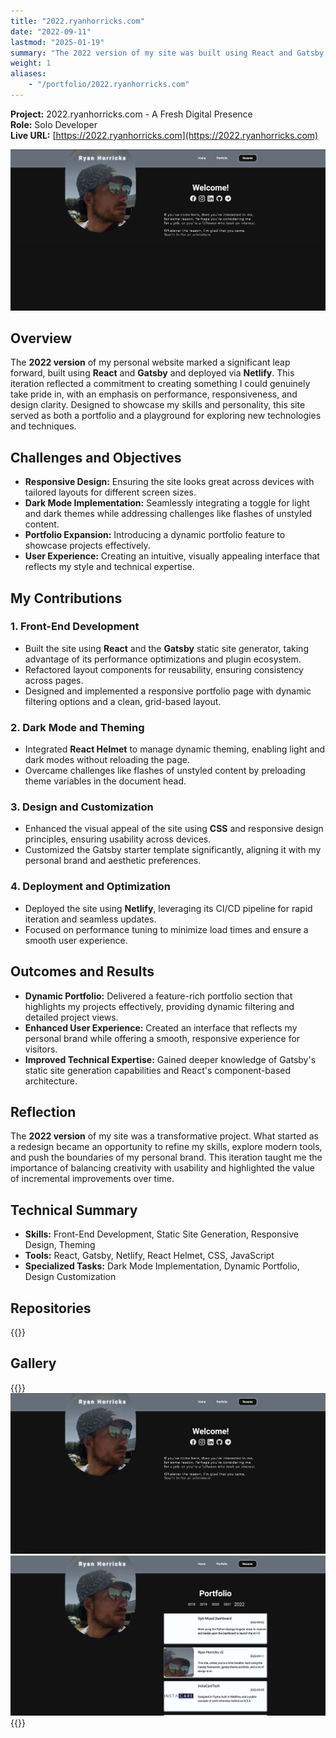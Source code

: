 ```yaml
---
title: "2022.ryanhorricks.com"
date: "2022-09-11"
lastmod: "2025-01-19"
summary: "The 2022 version of my site was built using React and Gatsby and deployed with Netlify. It features a responsive design, dynamic portfolio, and seamless light/dark theming. This project reflects a commitment to performance, usability, and showcasing my technical expertise."
weight: 1
aliases:
    - "/portfolio/2022.ryanhorricks.com"
---
```

**Project:** 2022.ryanhorricks.com - A Fresh Digital Presence  
**Role:** Solo Developer  
**Live URL:** [https://2022.ryanhorricks.com](https://2022.ryanhorricks.com)

<img src="home.png" />

## Overview
The **2022 version** of my personal website marked a significant leap forward, built using **React** 
and **Gatsby** and deployed via **Netlify**. This iteration reflected a commitment to creating something I 
could genuinely take pride in, with an emphasis on performance, responsiveness, and design clarity. Designed 
to showcase my skills and personality, this site served as both a portfolio and a playground for exploring 
new technologies and techniques.

## Challenges and Objectives
- **Responsive Design:** Ensuring the site looks great across devices with tailored layouts for different screen sizes.
- **Dark Mode Implementation:** Seamlessly integrating a toggle for light and dark themes while addressing challenges like flashes of unstyled content.
- **Portfolio Expansion:** Introducing a dynamic portfolio feature to showcase projects effectively.
- **User Experience:** Creating an intuitive, visually appealing interface that reflects my style and technical expertise.

## My Contributions
### 1. Front-End Development
- Built the site using **React** and the **Gatsby** static site generator, taking advantage of its performance optimizations and plugin ecosystem.
- Refactored layout components for reusability, ensuring consistency across pages.
- Designed and implemented a responsive portfolio page with dynamic filtering options and a clean, grid-based layout.

### 2. Dark Mode and Theming
- Integrated **React Helmet** to manage dynamic theming, enabling light and dark modes without reloading the page.
- Overcame challenges like flashes of unstyled content by preloading theme variables in the document head.

### 3. Design and Customization
- Enhanced the visual appeal of the site using **CSS** and responsive design principles, ensuring usability across devices.
- Customized the Gatsby starter template significantly, aligning it with my personal brand and aesthetic preferences.

### 4. Deployment and Optimization
- Deployed the site using **Netlify**, leveraging its CI/CD pipeline for rapid iteration and seamless updates.
- Focused on performance tuning to minimize load times and ensure a smooth user experience.

## Outcomes and Results
- **Dynamic Portfolio:** Delivered a feature-rich portfolio section that highlights my projects effectively, providing dynamic filtering and detailed project views.
- **Enhanced User Experience:** Created an interface that reflects my personal brand while offering a smooth, responsive experience for visitors.
- **Improved Technical Expertise:** Gained deeper knowledge of Gatsby's static site generation capabilities and React's component-based architecture.

## Reflection
The **2022 version** of my site was a transformative project. What started as a redesign became an opportunity 
to refine my skills, explore modern tools, and push the boundaries of my personal brand. This iteration taught 
me the importance of balancing creativity with usability and highlighted the value of incremental improvements 
over time.

## Technical Summary
- **Skills:** Front-End Development, Static Site Generation, Responsive Design, Theming
- **Tools:** React, Gatsby, Netlify, React Helmet, CSS, JavaScript
- **Specialized Tasks:** Dark Mode Implementation, Dynamic Portfolio, Design Customization

## Repositories
{{<github repo="codekane/ryanhorricksv2">}}

## Gallery
{{<gallery>}}
<img src="home.png" class="grid-w50" />
<img src="portfolio.png" class="grid-w50" />
{{</gallery>}}
